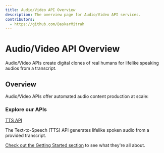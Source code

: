 ```yaml
---
title: Audio/Video API Overview
description: The overview page for Audio/Video API services.
contributors:
  - https://github.com/BaskarMitrah
---
```


<Hero slots="heading, text" background="rgb(233, 80, 80)"/>

# Audio/Video API Overview

Audio/Video APIs create digital clones of real humans for lifelike speaking audios from a transcript.

## Overview

Audio/Video APIs offer automated audio content production at scale:

<DiscoverBlock slots="heading, link, text"/>

### Explore our APIs

<DiscoverBlock slots="link, text"/>

[TTS API](guides/)

The Text-to-Speech (TTS) API generates lifelike spoken audio from a provided transcript.

[Check out the Getting Started section](/getting_started/) to see what they're all about.
